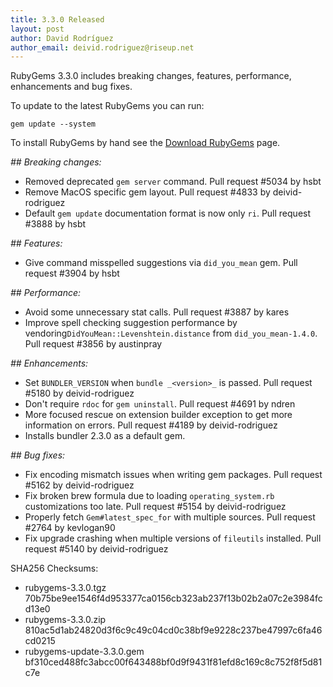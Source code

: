 ```yaml
---
title: 3.3.0 Released
layout: post
author: David Rodríguez
author_email: deivid.rodriguez@riseup.net
---
```


RubyGems 3.3.0 includes breaking changes, features, performance, enhancements and bug fixes.

To update to the latest RubyGems you can run:

    gem update --system

To install RubyGems by hand see the [Download RubyGems][download] page.


_## Breaking changes:_

* Removed deprecated `gem server` command. Pull request #5034 by hsbt
* Remove MacOS specific gem layout. Pull request #4833 by deivid-rodriguez
* Default `gem update` documentation format is now only `ri`. Pull request
  #3888 by hsbt

_## Features:_

* Give command misspelled suggestions via `did_you_mean` gem. Pull request
  #3904 by hsbt

_## Performance:_

* Avoid some unnecessary stat calls. Pull request #3887 by kares
* Improve spell checking suggestion performance by
  vendoring`DidYouMean::Levenshtein.distance` from `did_you_mean-1.4.0`.
  Pull request #3856 by austinpray

_## Enhancements:_

* Set `BUNDLER_VERSION` when `bundle _<version>_` is passed. Pull request
  #5180 by deivid-rodriguez
* Don't require `rdoc` for `gem uninstall`. Pull request #4691 by ndren
* More focused rescue on extension builder exception to get more
  information on errors. Pull request #4189 by deivid-rodriguez
* Installs bundler 2.3.0 as a default gem.

_## Bug fixes:_

* Fix encoding mismatch issues when writing gem packages. Pull request
  #5162 by deivid-rodriguez
* Fix broken brew formula due to loading `operating_system.rb`
  customizations too late. Pull request #5154 by deivid-rodriguez
* Properly fetch `Gem#latest_spec_for` with multiple sources. Pull request
  #2764 by kevlogan90
* Fix upgrade crashing when multiple versions of `fileutils` installed.
  Pull request #5140 by deivid-rodriguez


SHA256 Checksums:

* rubygems-3.3.0.tgz  
  70b75be9ee1546f4d953377ca0156cb323ab237f13b02b2a07c2e3984fcd13e0
* rubygems-3.3.0.zip  
  810ac5d1ab24820d3f6c9c49c04cd0c38bf9e9228c237be47997c6fa46cd0215
* rubygems-update-3.3.0.gem  
  bf310ced488fc3abcc00f643488bf0d9f9431f81efd8c169c8c752f8f5d81c7e


[download]: https://rubygems.org/pages/download

